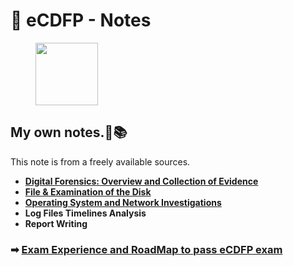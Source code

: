 
# 📝 eCDFP - Notes

<div align="left">

<figure><img src="https://security.ine.com/wp-content/uploads/2024/09/Cert-Badges-400x528.png" alt="" width="100"><figure>

</div>

## My own notes.📝📚 <a href="#Course-info" id="Course-info"></a>

This note is from a freely available sources.

* [**Digital Forensics: Overview and Collection of Evidence**](https://github.com/XxrzxX/eCDFP-Notes/tree/main/Note/Data-Acquisition)  
* [**File & Examination of the Disk**](https://github.com/XxrzxX/eCDFP-Notes/tree/main/Note/Disk)  
* [**Operating System and Network Investigations**](https://github.com/XxrzxX/eCDFP-Notes/tree/main/Note/Windows-Forensics)  
* **​Log Files Timelines Analysis**
* **​Report Writing** 

### ➡ [Exam Experience and RoadMap to pass eCDFP exam ](roadmap-and-my-experience.md) 


